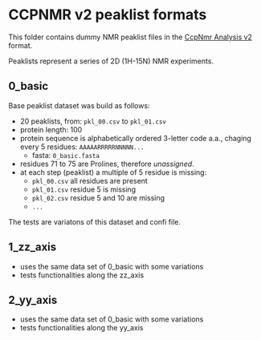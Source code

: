 # CCPNMR v2 peaklist formats

This folder contains dummy NMR peaklist files in the [CcpNmr Analysis v2](https://www.ccpn.ac.uk/v2-software/software/analysis) format.  

Peaklists represent a series of 2D (1H-15N) NMR experiments.

## 0_basic

Base peaklist dataset was build as follows:

- 20 peaklists, from: `pkl_00.csv` to `pkl_01.csv`
- protein length: 100
- protein sequence is alphabetically ordered 3-letter code a.a., chaging every 5 residues: `AAAAARRRRRNNNNN...`
    - fasta: `0_basic.fasta`
- residues 71 to 75 are Prolines, therefore _unassigned_.
- at each step (peaklist) a multiple of 5 residue is missing:
    - `pkl_00.csv` all residues are present
    - `pkl_01.csv` residue 5 is missing
    - `pkl_02.csv` residue 5 and 10 are missing
    - `...`

The tests are variatons of this dataset and confi file.

## 1_zz_axis

- uses the same data set of 0_basic with some variations
- tests functionalities along the zz_axis

## 2_yy_axis

- uses the same data set of 0_basic with some variations
- tests functionalities along the yy_axis
